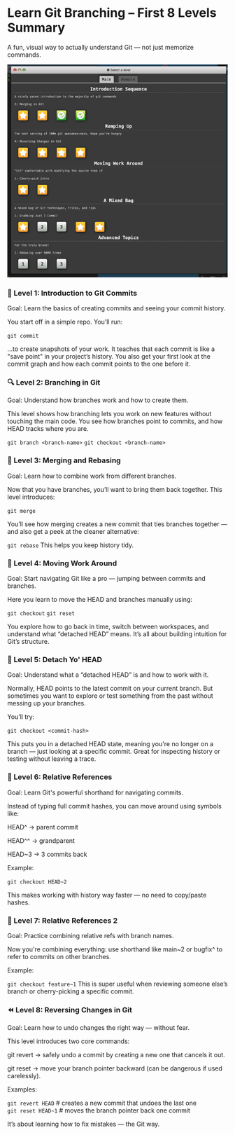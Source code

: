 # Learn Git Branching – First 8 Levels Summary
A fun, visual way to actually understand Git — not just memorize commands.

![Gitlearning](images/gitlearning.png)

### 🌱 Level 1: Introduction to Git Commits
Goal: Learn the basics of creating commits and seeing your commit history.

You start off in a simple repo. You’ll run:

``git commit``

...to create snapshots of your work. It teaches that each commit is like a "save point" in your project’s history. You also get your first look at the commit graph and how each commit points to the one before it.

### 🔍 Level 2: Branching in Git
Goal: Understand how branches work and how to create them.

This level shows how branching lets you work on new features without touching the main code. You see how branches point to commits, and how HEAD tracks where you are.

``git branch <branch-name>``
``git checkout <branch-name>``

### 🔀 Level 3: Merging and Rebasing
Goal: Learn how to combine work from different branches.

Now that you have branches, you’ll want to bring them back together. This level introduces:

``git merge``

You’ll see how merging creates a new commit that ties branches together — and also get a peek at the cleaner alternative:

``git rebase``
This helps you keep history tidy.

### 📍 Level 4: Moving Work Around
Goal: Start navigating Git like a pro — jumping between commits and branches.

Here you learn to move the HEAD and branches manually using:

``git checkout``
``git reset``

You explore how to go back in time, switch between workspaces, and understand what “detached HEAD” means. It’s all about building intuition for Git’s structure.

### 🧠 Level 5: Detach Yo' HEAD
Goal: Understand what a “detached HEAD” is and how to work with it.

Normally, HEAD points to the latest commit on your current branch. But sometimes you want to explore or test something from the past without messing up your branches.

You’ll try:

``git checkout <commit-hash>``

This puts you in a detached HEAD state, meaning you're no longer on a branch — just looking at a specific commit. Great for inspecting history or testing without leaving a trace.

### 🔗 Level 6: Relative References
Goal: Learn Git's powerful shorthand for navigating commits.

Instead of typing full commit hashes, you can move around using symbols like:

HEAD^ → parent commit

HEAD^^ → grandparent

HEAD~3 → 3 commits back

Example:

``git checkout HEAD~2``

This makes working with history way faster — no need to copy/paste hashes.

### 🔁 Level 7: Relative References 2
Goal: Practice combining relative refs with branch names.

Now you're combining everything: use shorthand like main~2 or bugfix^ to refer to commits on other branches.

Example:

``git checkout feature~1``
This is super useful when reviewing someone else’s branch or cherry-picking a specific commit.

### ⏪ Level 8: Reversing Changes in Git
Goal: Learn how to undo changes the right way — without fear.

This level introduces two core commands:

git revert → safely undo a commit by creating a new one that cancels it out.

git reset → move your branch pointer backward (can be dangerous if used carelessly).

Examples:

``git revert HEAD``        # creates a new commit that undoes the last one  
``git reset HEAD~1``       # moves the branch pointer back one commit

It’s about learning how to fix mistakes — the Git way.

